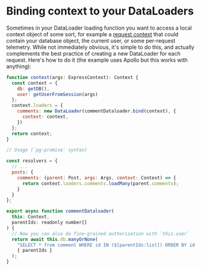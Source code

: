 # Binding context to your DataLoaders

Sometimes in your DataLoader loading function you want to access a local context object of some sort, for example a [request context](https://www.apollographql.com/docs/apollo-server/data/resolvers/#the-context-argument) that could contain your database object, the current user, or some per-request telemetry. While not immediately obvious, it's simple to do this, and actually complements the best practice of creating a new DataLoader for each request. Here's how to do it (the example uses Apollo but this works with anything):

```js
function context(args: ExpressContext): Context {
  const context = {
    db: getDB(),
    user: getUserFromSession(args)
  };
  context.loaders = {
    comments: new DataLoader(commentDataloader.bind(context), {
      context: context,
    })
  };
  return context;
}

// Usage (`pg-promise` syntax)

const resolvers = {
  // ...
  posts: {
    comments: (parent: Post, args: Args, context: Context) => {
      return context.loaders.comments.loadMany(parent.comments);
    }
  }
};

export async function commentDataloader(
  this: Context,
  parentIds: readonly number[]
) {
  // Now you can also do fine-grained authorization with `this.user`
  return await this.db.manyOrNone(
    "SELECT * from comment WHERE id IN ($[parentIds:list]) ORDER BY id DESC",
    { parentIds }
  );
}
```
